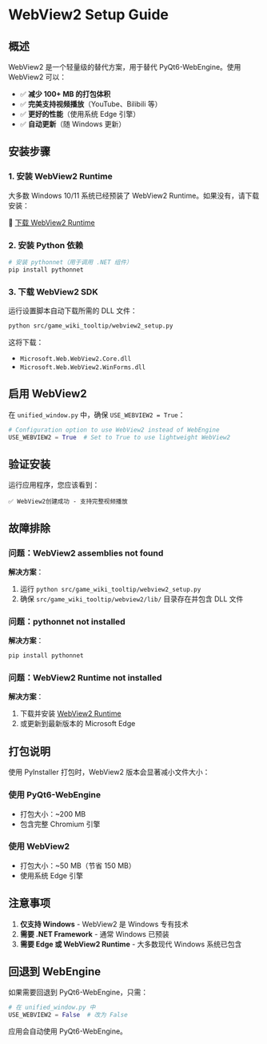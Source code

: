 # WebView2 Setup Guide

## 概述

WebView2 是一个轻量级的替代方案，用于替代 PyQt6-WebEngine。使用 WebView2 可以：

- ✅ **减少 100+ MB 的打包体积**
- ✅ **完美支持视频播放**（YouTube、Bilibili 等）
- ✅ **更好的性能**（使用系统 Edge 引擎）
- ✅ **自动更新**（随 Windows 更新）

## 安装步骤

### 1. 安装 WebView2 Runtime

大多数 Windows 10/11 系统已经预装了 WebView2 Runtime。如果没有，请下载安装：

🔗 [下载 WebView2 Runtime](https://go.microsoft.com/fwlink/p/?LinkId=2124703)

### 2. 安装 Python 依赖

```bash
# 安装 pythonnet（用于调用 .NET 组件）
pip install pythonnet
```

### 3. 下载 WebView2 SDK

运行设置脚本自动下载所需的 DLL 文件：

```bash
python src/game_wiki_tooltip/webview2_setup.py
```

这将下载：
- `Microsoft.Web.WebView2.Core.dll`
- `Microsoft.Web.WebView2.WinForms.dll`

## 启用 WebView2

在 `unified_window.py` 中，确保 `USE_WEBVIEW2 = True`：

```python
# Configuration option to use WebView2 instead of WebEngine
USE_WEBVIEW2 = True  # Set to True to use lightweight WebView2
```

## 验证安装

运行应用程序，您应该看到：
```
✅ WebView2创建成功 - 支持完整视频播放
```

## 故障排除

### 问题：WebView2 assemblies not found

**解决方案**：
1. 运行 `python src/game_wiki_tooltip/webview2_setup.py`
2. 确保 `src/game_wiki_tooltip/webview2/lib/` 目录存在并包含 DLL 文件

### 问题：pythonnet not installed

**解决方案**：
```bash
pip install pythonnet
```

### 问题：WebView2 Runtime not installed

**解决方案**：
1. 下载并安装 [WebView2 Runtime](https://go.microsoft.com/fwlink/p/?LinkId=2124703)
2. 或更新到最新版本的 Microsoft Edge

## 打包说明

使用 PyInstaller 打包时，WebView2 版本会显著减小文件大小：

### 使用 PyQt6-WebEngine
- 打包大小：~200 MB
- 包含完整 Chromium 引擎

### 使用 WebView2
- 打包大小：~50 MB（节省 150 MB）
- 使用系统 Edge 引擎

## 注意事项

1. **仅支持 Windows** - WebView2 是 Windows 专有技术
2. **需要 .NET Framework** - 通常 Windows 已预装
3. **需要 Edge 或 WebView2 Runtime** - 大多数现代 Windows 系统已包含

## 回退到 WebEngine

如果需要回退到 PyQt6-WebEngine，只需：

```python
# 在 unified_window.py 中
USE_WEBVIEW2 = False  # 改为 False
```

应用会自动使用 PyQt6-WebEngine。